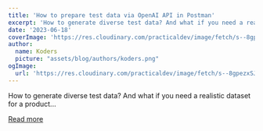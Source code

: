 ```yaml
---
title: 'How to prepare test data via OpenAI API in Postman'
excerpt: 'How to generate diverse test data? And what if you need a realistic dataset for a product...'
date: '2023-06-18'
coverImage: 'https://res.cloudinary.com/practicaldev/image/fetch/s--8gpezxSJ--/c_imagga_scale,f_auto,fl_progressive,h_420,q_auto,w_1000/https://dev-to-uploads.s3.amazonaws.com/uploads/articles/vln3ftqk8xjsf9on58fs.png'
author:
  name: Koders
  picture: "assets/blog/authors/koders.png"
ogImage:
  url: 'https://res.cloudinary.com/practicaldev/image/fetch/s--8gpezxSJ--/c_imagga_scale,f_auto,fl_progressive,h_420,q_auto,w_1000/https://dev-to-uploads.s3.amazonaws.com/uploads/articles/vln3ftqk8xjsf9on58fs.png'
---
```


How to generate diverse test data? And what if you need a realistic dataset for a product...

[Read more](https://dev.to/n_demia/how-to-prepare-test-data-via-openai-api-in-postman-5con)
